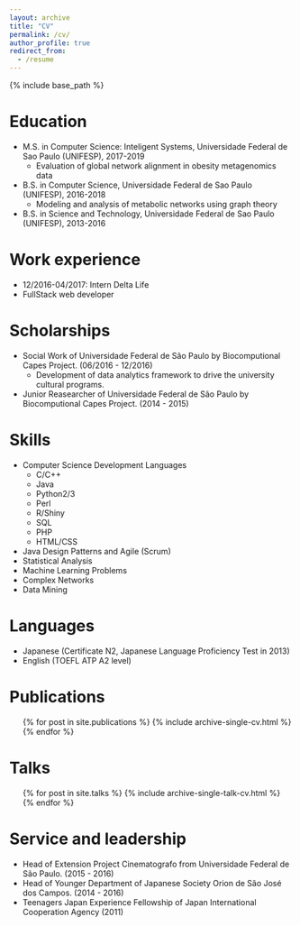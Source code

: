 ```yaml
---
layout: archive
title: "CV"
permalink: /cv/
author_profile: true
redirect_from:
  - /resume
---
```


{% include base_path %}

Education
======
* M.S. in Computer Science: Inteligent Systems, Universidade Federal de Sao Paulo (UNIFESP), 2017-2019
  *  Evaluation of global network alignment in obesity metagenomics data
* B.S. in Computer Science, Universidade Federal de Sao Paulo (UNIFESP), 2016-2018
  * Modeling and analysis of metabolic networks using graph theory
* B.S. in Science and Technology, Universidade Federal de Sao Paulo (UNIFESP), 2013-2016

Work experience
======
  * 12/2016-04/2017: Intern Delta Life
  * FullStack web developer

Scholarships
=======
* Social Work of Universidade Federal de São Paulo by Biocomputional
Capes Project. (06/2016 - 12/2016)
     * Development of data analytics framework to drive the university cultural programs.
* Junior Reasearcher of Universidade Federal de São Paulo by Biocomputional
Capes Project. (2014 - 2015)

Skills
======
* Computer Science Development Languages
  * C/C++
  * Java
  * Python2/3
  * Perl
  * R/Shiny
  * SQL
  * PHP
  * HTML/CSS
* Java Design Patterns and Agile (Scrum)
* Statistical Analysis
* Machine Learning Problems
* Complex Networks
* Data Mining

Languages
=======
* Japanese (Certificate N2, Japanese Language Proficiency Test in 2013)
* English (TOEFL ATP A2 level)

Publications
======
  <ul>{% for post in site.publications %}
    {% include archive-single-cv.html %}
  {% endfor %}</ul>

Talks
======
  <ul>{% for post in site.talks %}
    {% include archive-single-talk-cv.html %}
  {% endfor %}</ul>

Service and leadership
======
* Head of Extension Project Cinematografo from Universidade Federal de São Paulo. (2015 - 2016)
* Head of Younger Department of Japanese Society Orion de São José dos Campos. (2014 - 2016)
* Teenagers Japan Experience Fellowship of Japan International Cooperation Agency (2011)

